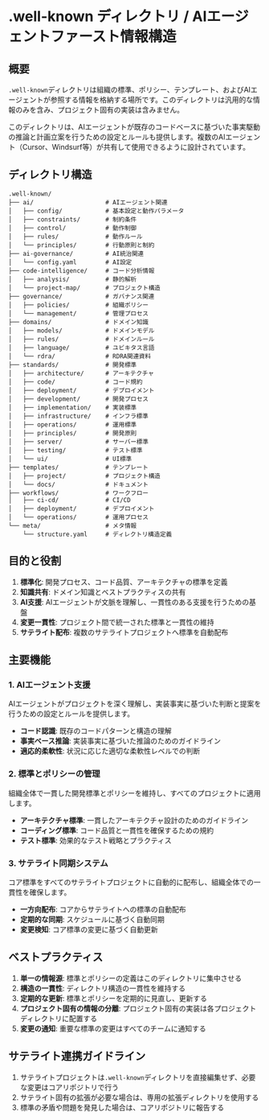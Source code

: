 # .well-known ディレクトリ / AIエージェントファースト情報構造

## 概要

`.well-known`ディレクトリは組織の標準、ポリシー、テンプレート、およびAIエージェントが参照する情報を格納する場所です。このディレクトリは汎用的な情報のみを含み、プロジェクト固有の実装は含みません。

このディレクトリは、AIエージェントが既存のコードベースに基づいた事実駆動の推論と計画立案を行うための設定とルールも提供します。複数のAIエージェント（Cursor、Windsurf等）が共有して使用できるように設計されています。

## ディレクトリ構造

```
.well-known/
├── ai/                    # AIエージェント関連
│   ├── config/            # 基本設定と動作パラメータ
│   ├── constraints/       # 制約条件
│   ├── control/           # 動作制御
│   ├── rules/             # 動作ルール
│   └── principles/        # 行動原則と制約
├── ai-governance/         # AI統治関連
│   └── config.yaml        # AI設定
├── code-intelligence/     # コード分析情報
│   ├── analysis/          # 静的解析
│   └── project-map/       # プロジェクト構造
├── governance/            # ガバナンス関連
│   ├── policies/          # 組織ポリシー
│   └── management/        # 管理プロセス
├── domains/               # ドメイン知識
│   ├── models/            # ドメインモデル
│   ├── rules/             # ドメインルール
│   ├── language/          # ユビキタス言語
│   └── rdra/              # RDRA関連資料
├── standards/             # 開発標準
│   ├── architecture/      # アーキテクチャ
│   ├── code/              # コード規約
│   ├── deployment/        # デプロイメント
│   ├── development/       # 開発プロセス
│   ├── implementation/    # 実装標準
│   ├── infrastructure/    # インフラ標準
│   ├── operations/        # 運用標準
│   ├── principles/        # 開発原則
│   ├── server/            # サーバー標準
│   ├── testing/           # テスト標準
│   └── ui/                # UI標準
├── templates/             # テンプレート
│   ├── project/           # プロジェクト構造
│   └── docs/              # ドキュメント
├── workflows/             # ワークフロー
│   ├── ci-cd/             # CI/CD
│   ├── deployment/        # デプロイメント
│   └── operations/        # 運用プロセス
└── meta/                  # メタ情報
    └── structure.yaml     # ディレクトリ構造定義
```

## 目的と役割

1. **標準化**: 開発プロセス、コード品質、アーキテクチャの標準を定義
2. **知識共有**: ドメイン知識とベストプラクティスの共有
3. **AI支援**: AIエージェントが文脈を理解し、一貫性のある支援を行うための基盤
4. **変更一貫性**: プロジェクト間で統一された標準と一貫性の維持
5. **サテライト配布**: 複数のサテライトプロジェクトへ標準を自動配布

## 主要機能

### 1. AIエージェント支援

AIエージェントがプロジェクトを深く理解し、実装事実に基づいた判断と提案を行うための設定とルールを提供します。

- **コード認識**: 既存のコードパターンと構造の理解
- **事実ベース推論**: 実装事実に基づいた推論のためのガイドライン
- **適応的柔軟性**: 状況に応じた適切な柔軟性レベルでの判断

### 2. 標準とポリシーの管理

組織全体で一貫した開発標準とポリシーを維持し、すべてのプロジェクトに適用します。

- **アーキテクチャ標準**: 一貫したアーキテクチャ設計のためのガイドライン
- **コーディング標準**: コード品質と一貫性を確保するための規約
- **テスト標準**: 効果的なテスト戦略とプラクティス

### 3. サテライト同期システム

コア標準をすべてのサテライトプロジェクトに自動的に配布し、組織全体での一貫性を確保します。

- **一方向配布**: コアからサテライトへの標準の自動配布
- **定期的な同期**: スケジュールに基づく自動同期
- **変更検知**: コア標準の変更に基づく自動更新

## ベストプラクティス

1. **単一の情報源**: 標準とポリシーの定義はこのディレクトリに集中させる
2. **構造の一貫性**: ディレクトリ構造の一貫性を維持する
3. **定期的な更新**: 標準とポリシーを定期的に見直し、更新する
4. **プロジェクト固有の情報の分離**: プロジェクト固有の実装は各プロジェクトディレクトリに配置する
5. **変更の通知**: 重要な標準の変更はすべてのチームに通知する

## サテライト連携ガイドライン

1. サテライトプロジェクトは`.well-known`ディレクトリを直接編集せず、必要な変更はコアリポジトリで行う
2. サテライト固有の拡張が必要な場合は、専用の拡張ディレクトリを使用する
3. 標準の矛盾や問題を発見した場合は、コアリポジトリに報告する